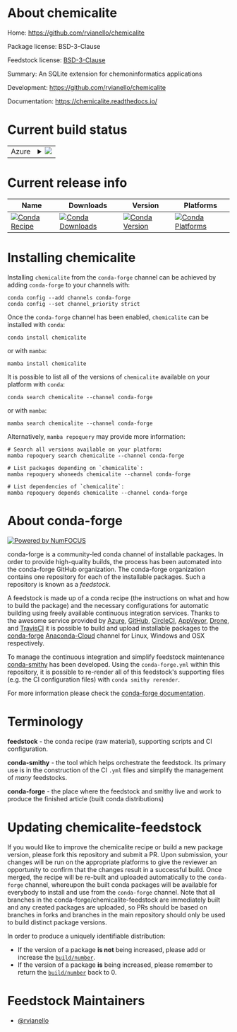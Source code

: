 About chemicalite
=================

Home: https://github.com/rvianello/chemicalite

Package license: BSD-3-Clause

Feedstock license: [BSD-3-Clause](https://github.com/conda-forge/chemicalite-feedstock/blob/main/LICENSE.txt)

Summary: An SQLite extension for chemoninformatics applications

Development: https://github.com/rvianello/chemicalite

Documentation: https://chemicalite.readthedocs.io/

Current build status
====================


<table>
    
  <tr>
    <td>Azure</td>
    <td>
      <details>
        <summary>
          <a href="https://dev.azure.com/conda-forge/feedstock-builds/_build/latest?definitionId=15436&branchName=main">
            <img src="https://dev.azure.com/conda-forge/feedstock-builds/_apis/build/status/chemicalite-feedstock?branchName=main">
          </a>
        </summary>
        <table>
          <thead><tr><th>Variant</th><th>Status</th></tr></thead>
          <tbody><tr>
              <td>linux_64</td>
              <td>
                <a href="https://dev.azure.com/conda-forge/feedstock-builds/_build/latest?definitionId=15436&branchName=main">
                  <img src="https://dev.azure.com/conda-forge/feedstock-builds/_apis/build/status/chemicalite-feedstock?branchName=main&jobName=linux&configuration=linux%20linux_64_" alt="variant">
                </a>
              </td>
            </tr><tr>
              <td>osx_64</td>
              <td>
                <a href="https://dev.azure.com/conda-forge/feedstock-builds/_build/latest?definitionId=15436&branchName=main">
                  <img src="https://dev.azure.com/conda-forge/feedstock-builds/_apis/build/status/chemicalite-feedstock?branchName=main&jobName=osx&configuration=osx%20osx_64_" alt="variant">
                </a>
              </td>
            </tr>
          </tbody>
        </table>
      </details>
    </td>
  </tr>
</table>

Current release info
====================

| Name | Downloads | Version | Platforms |
| --- | --- | --- | --- |
| [![Conda Recipe](https://img.shields.io/badge/recipe-chemicalite-green.svg)](https://anaconda.org/conda-forge/chemicalite) | [![Conda Downloads](https://img.shields.io/conda/dn/conda-forge/chemicalite.svg)](https://anaconda.org/conda-forge/chemicalite) | [![Conda Version](https://img.shields.io/conda/vn/conda-forge/chemicalite.svg)](https://anaconda.org/conda-forge/chemicalite) | [![Conda Platforms](https://img.shields.io/conda/pn/conda-forge/chemicalite.svg)](https://anaconda.org/conda-forge/chemicalite) |

Installing chemicalite
======================

Installing `chemicalite` from the `conda-forge` channel can be achieved by adding `conda-forge` to your channels with:

```
conda config --add channels conda-forge
conda config --set channel_priority strict
```

Once the `conda-forge` channel has been enabled, `chemicalite` can be installed with `conda`:

```
conda install chemicalite
```

or with `mamba`:

```
mamba install chemicalite
```

It is possible to list all of the versions of `chemicalite` available on your platform with `conda`:

```
conda search chemicalite --channel conda-forge
```

or with `mamba`:

```
mamba search chemicalite --channel conda-forge
```

Alternatively, `mamba repoquery` may provide more information:

```
# Search all versions available on your platform:
mamba repoquery search chemicalite --channel conda-forge

# List packages depending on `chemicalite`:
mamba repoquery whoneeds chemicalite --channel conda-forge

# List dependencies of `chemicalite`:
mamba repoquery depends chemicalite --channel conda-forge
```


About conda-forge
=================

[![Powered by
NumFOCUS](https://img.shields.io/badge/powered%20by-NumFOCUS-orange.svg?style=flat&colorA=E1523D&colorB=007D8A)](https://numfocus.org)

conda-forge is a community-led conda channel of installable packages.
In order to provide high-quality builds, the process has been automated into the
conda-forge GitHub organization. The conda-forge organization contains one repository
for each of the installable packages. Such a repository is known as a *feedstock*.

A feedstock is made up of a conda recipe (the instructions on what and how to build
the package) and the necessary configurations for automatic building using freely
available continuous integration services. Thanks to the awesome service provided by
[Azure](https://azure.microsoft.com/en-us/services/devops/), [GitHub](https://github.com/),
[CircleCI](https://circleci.com/), [AppVeyor](https://www.appveyor.com/),
[Drone](https://cloud.drone.io/welcome), and [TravisCI](https://travis-ci.com/)
it is possible to build and upload installable packages to the
[conda-forge](https://anaconda.org/conda-forge) [Anaconda-Cloud](https://anaconda.org/)
channel for Linux, Windows and OSX respectively.

To manage the continuous integration and simplify feedstock maintenance
[conda-smithy](https://github.com/conda-forge/conda-smithy) has been developed.
Using the ``conda-forge.yml`` within this repository, it is possible to re-render all of
this feedstock's supporting files (e.g. the CI configuration files) with ``conda smithy rerender``.

For more information please check the [conda-forge documentation](https://conda-forge.org/docs/).

Terminology
===========

**feedstock** - the conda recipe (raw material), supporting scripts and CI configuration.

**conda-smithy** - the tool which helps orchestrate the feedstock.
                   Its primary use is in the construction of the CI ``.yml`` files
                   and simplify the management of *many* feedstocks.

**conda-forge** - the place where the feedstock and smithy live and work to
                  produce the finished article (built conda distributions)


Updating chemicalite-feedstock
==============================

If you would like to improve the chemicalite recipe or build a new
package version, please fork this repository and submit a PR. Upon submission,
your changes will be run on the appropriate platforms to give the reviewer an
opportunity to confirm that the changes result in a successful build. Once
merged, the recipe will be re-built and uploaded automatically to the
`conda-forge` channel, whereupon the built conda packages will be available for
everybody to install and use from the `conda-forge` channel.
Note that all branches in the conda-forge/chemicalite-feedstock are
immediately built and any created packages are uploaded, so PRs should be based
on branches in forks and branches in the main repository should only be used to
build distinct package versions.

In order to produce a uniquely identifiable distribution:
 * If the version of a package **is not** being increased, please add or increase
   the [``build/number``](https://docs.conda.io/projects/conda-build/en/latest/resources/define-metadata.html#build-number-and-string).
 * If the version of a package **is** being increased, please remember to return
   the [``build/number``](https://docs.conda.io/projects/conda-build/en/latest/resources/define-metadata.html#build-number-and-string)
   back to 0.

Feedstock Maintainers
=====================

* [@rvianello](https://github.com/rvianello/)

